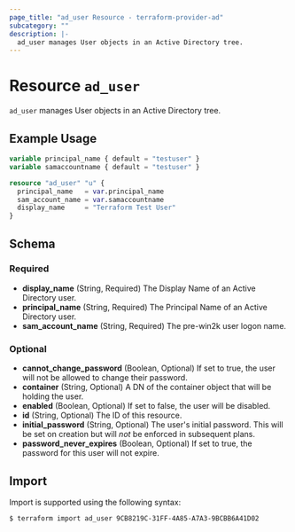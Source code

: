 ```yaml
---
page_title: "ad_user Resource - terraform-provider-ad"
subcategory: ""
description: |-
  ad_user manages User objects in an Active Directory tree.
---
```


# Resource `ad_user`

`ad_user` manages User objects in an Active Directory tree.

## Example Usage

```terraform
variable principal_name { default = "testuser" }
variable samaccountname { default = "testuser" }

resource "ad_user" "u" {
  principal_name   = var.principal_name
  sam_account_name = var.samaccountname
  display_name     = "Terraform Test User"
}
```

## Schema

### Required

- **display_name** (String, Required) The Display Name of an Active Directory user.
- **principal_name** (String, Required) The Principal Name of an Active Directory user.
- **sam_account_name** (String, Required) The pre-win2k user logon name.

### Optional

- **cannot_change_password** (Boolean, Optional) If set to true, the user will not be allowed to change their password.
- **container** (String, Optional) A DN of the container object that will be holding the user.
- **enabled** (Boolean, Optional) If set to false, the user will be disabled.
- **id** (String, Optional) The ID of this resource.
- **initial_password** (String, Optional) The user's initial password. This will be set on creation but will *not* be enforced in subsequent plans.
- **password_never_expires** (Boolean, Optional) If set to true, the password for this user will not expire.

## Import

Import is supported using the following syntax:

```shell
$ terraform import ad_user 9CB8219C-31FF-4A85-A7A3-9BCBB6A41D02
```
